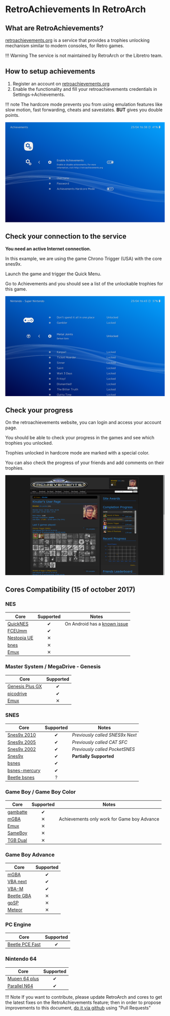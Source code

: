 # RetroAchievements In RetroArch

## **What are RetroAchievements?**

[retroachievements.org](http://www.retroachievements.org/) is a service that provides a trophies unlocking mechanism similar to modern consoles, for Retro games.

!!! Warning
    The service is not maintained by RetroArch or the Libretro team.


## **How to setup achievements**

1. Register an account on [retroachievements.org](http://www.retroachievements.org/)
2. Enable the functionality and fill your retroachievements credentials in Settings->Achievements.

!!! note 
	The hardcore mode prevents you from using emulation features like slow motion, fast forwarding, cheats and savestates.
	**BUT** gives you double points.

![Settings](../guides/images/retroachievements/achievements-settings.png)

## **Check your connection to the service**

**You need an active Internet connection.**

In this example, we are using the game Chrono Trigger (USA) with the core snes9x.

Launch the game and trigger the Quick Menu.

Go to Achievements and you should see a list of the unlockable trophies for this game.

![List](../guides/images/retroachievements/achievements-list.png)


## **Check your progress**

On the retroachievements website, you can login and access your account page.

You should be able to check your progress in the games and see which trophies you unlocked.

Trophies unlocked in hardcore mode are marked with a special color.

You can also check the progress of your friends and add comments on their trophies.

![Progress](../guides/images/retroachievements/achievements-progress.png)


## **Cores Compatibility** (15 of october 2017)

### NES

| Core				                                                		| Supported | Notes |
|---------------------------------------------------------------------------|:---------:|-------|
| [QuickNES](https://github.com/libretro/QuickNES_Core)             		| ✔         | On Android has a [known issue](https://github.com/libretro/RetroArch/issues/3973)|
| [FCEUmm](https://github.com/libretro/libretro-fceumm)             		| ✔         |		|
| [Nestopia UE](https://github.com/libretro/nestopia)						| ✕         |		|
| [bnes](https://github.com/libretro/bnes-libretro)							| ✕         |		|
| [Emux](https://github.com/libretro/emux)									| ✕         |		|

### Master System / MegaDrive - Genesis

| Core				                                                		| Supported |
|---------------------------------------------------------------------------|:---------:|
| [Genesis Plus GX](https://github.com/libretro/Genesis-Plus-GX)			| ✔         |
| [picodrive](https://github.com/libretro/picodrive)						| ✔         |
| [Emux](https://github.com/libretro/emux)									| ✕         |

### SNES

| Core				                                                		| Supported | Notes |
|---------------------------------------------------------------------------|:---------:|-------|
| [Snes9x 2010](https://github.com/libretro/snes9x2010)						| ✔         | *Previously called SNES9x Next*	|
| [Snes9x 2005](https://github.com/libretro/snes9x2005)						| ✔         | *Previously called CAT SFC*		|
| [Snes9x 2002](https://github.com/libretro/snes9x2002)						| ✔         | *Previously called PocketSNES*	|
| [Snes9x](https://github.com/libretro/snes9x)								| ✔         | **Partially Supported**			|
| [bsnes](https://github.com/libretro/bsnes-libretro)						| ✔         |		|
| [bsnes-mercury](https://github.com/libretro/bsnes-mercury)				| ✔         |		|
| [Beetle bsnes](https://github.com/libretro/beetle-bsnes-libretro)			| ?         |		|

### Game Boy / Game Boy Color

| Core					                                                	| Supported | Notes |
|---------------------------------------------------------------------------|:---------:|-------|
| [gambatte](https://github.com/libretro/gambatte-libretro)					| ✔         |		|
| [mGBA](https://github.com/libretro/mgba)									| ✕         | Achievements only work for Game boy Advance |
| [Emux](https://github.com/libretro/emux)									| ✕         |		|
| [SameBoy](https://github.com/libretro/SameBoy)							| ✕         |		|
| [TGB Dual](https://github.com/libretro/tgbdual-libretro)					| ✕         |		|

### Game Boy Advance

| Core					                                                	| Supported |
|---------------------------------------------------------------------------|:---------:|
| [mGBA](https://github.com/libretro/mgba)									| ✔         |
| [VBA next](https://github.com/libretro/vba-next)							| ✔         |
| [VBA-M](https://github.com/libretro/vbam-libretro)						| ✔         |
| [Beetle GBA](https://github.com/libretro/beetle-gba-libretro)				| ✕         |
| [gpSP](https://github.com/libretro/gpsp)									| ✕         |
| [Meteor](https://github.com/libretro/meteor-libretro)						| ✕         |

### PC Engine

| Core					                                                	| Supported |
|---------------------------------------------------------------------------|:---------:|
| [Beetle PCE Fast](https://github.com/libretro/beetle-pce-fast-libretro)	| ✔         |


### Nintendo 64

| Core					                                                	| Supported |
|---------------------------------------------------------------------------|:---------:|
| [Mupen 64 plus](https://github.com/libretro/mupen64plus-libretro)			| ✔         |
| [Parallel N64](https://github.com/libretro/parallel-n64)					| ✔         |


!!! Note
	If you want to contribute, please update RetroArch and cores to get the latest fixes on the RetroAchievements feature;
    then in order to propose improvements to this document, [do it via github](https://github.com/libretro/docs/tree/master/docs/guides/retroachievements.md) using "Pull Requests"


